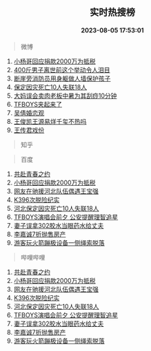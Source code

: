 <div align="center"><h2>实时热搜榜</h2><h4>2023-08-05 17:53:01</h4></div>

> 微博  

1. [小杨哥回应捐款2000万为抵税](https://s.weibo.com/weibo?q=%23%E5%B0%8F%E6%9D%A8%E5%93%A5%E5%9B%9E%E5%BA%94%E6%8D%90%E6%AC%BE2000%E4%B8%87%E4%B8%BA%E6%8A%B5%E7%A8%8E%23&t=31&band_rank=1&Refer=top)<br />
2. [400斤男子离世前这个举动令人泪目](https://s.weibo.com/weibo?q=%23400%E6%96%A4%E7%94%B7%E5%AD%90%E7%A6%BB%E4%B8%96%E5%89%8D%E8%BF%99%E4%B8%AA%E4%B8%BE%E5%8A%A8%E4%BB%A4%E4%BA%BA%E6%B3%AA%E7%9B%AE%23&t=31&band_rank=2&Refer=top)<br />
3. [断崖旁消防员用身躯做人墙保护孩子](https://s.weibo.com/weibo?q=%23%E6%96%AD%E5%B4%96%E6%97%81%E6%B6%88%E9%98%B2%E5%91%98%E7%94%A8%E8%BA%AB%E8%BA%AF%E5%81%9A%E4%BA%BA%E5%A2%99%E4%BF%9D%E6%8A%A4%E5%AD%A9%E5%AD%90%23&t=31&band_rank=3&Refer=top)<br />
4. [保定因灾死亡10人失联18人](https://s.weibo.com/weibo?q=%23%E4%BF%9D%E5%AE%9A%E5%9B%A0%E7%81%BE%E6%AD%BB%E4%BA%A110%E4%BA%BA%E5%A4%B1%E8%81%9418%E4%BA%BA%23&t=31&band_rank=4&Refer=top)<br />
5. [大妈误会卖肉老板中暑为其刮痧10分钟](https://s.weibo.com/weibo?q=%23%E5%A4%A7%E5%A6%88%E8%AF%AF%E4%BC%9A%E5%8D%96%E8%82%89%E8%80%81%E6%9D%BF%E4%B8%AD%E6%9A%91%E4%B8%BA%E5%85%B6%E5%88%AE%E7%97%A710%E5%88%86%E9%92%9F%23&t=31&band_rank=5&Refer=top)<br />
6. [TFBOYS夹起来了](https://s.weibo.com/weibo?q=%23TFBOYS%E5%A4%B9%E8%B5%B7%E6%9D%A5%E4%BA%86%23&t=31&band_rank=6&Refer=top)<br />
7. [吴倩婚恋观](https://s.weibo.com/weibo?q=%23%E5%90%B4%E5%80%A9%E5%A9%9A%E6%81%8B%E8%A7%82%23&t=31&band_rank=7&Refer=top)<br />
8. [王俊凯王源易烊千玺不热吗](https://s.weibo.com/weibo?q=%23%E7%8E%8B%E4%BF%8A%E5%87%AF%E7%8E%8B%E6%BA%90%E6%98%93%E7%83%8A%E5%8D%83%E7%8E%BA%E4%B8%8D%E7%83%AD%E5%90%97%23&t=31&band_rank=8&Refer=top)<br />
9. [王传君戏份](https://s.weibo.com/weibo?q=%E7%8E%8B%E4%BC%A0%E5%90%9B%E6%88%8F%E4%BB%BD&t=31&band_rank=9&Refer=top)<br />

> 知乎  


> 百度  

1. [共赴青春之约](https://www.baidu.com/s?wd=%E5%85%B1%E8%B5%B4%E9%9D%92%E6%98%A5%E4%B9%8B%E7%BA%A6&sa=fyb_news&rsv_dl=fyb_news)<br />
2. [小杨哥回应捐款2000万为抵税](https://www.baidu.com/s?wd=%E5%B0%8F%E6%9D%A8%E5%93%A5%E5%9B%9E%E5%BA%94%E6%8D%90%E6%AC%BE2000%E4%B8%87%E4%B8%BA%E6%8A%B5%E7%A8%8E&sa=fyb_news&rsv_dl=fyb_news)<br />
3. [网友在驰援河北队伍偶遇王宝强](https://www.baidu.com/s?wd=%E7%BD%91%E5%8F%8B%E5%9C%A8%E9%A9%B0%E6%8F%B4%E6%B2%B3%E5%8C%97%E9%98%9F%E4%BC%8D%E5%81%B6%E9%81%87%E7%8E%8B%E5%AE%9D%E5%BC%BA&sa=fyb_news&rsv_dl=fyb_news)<br />
4. [K396次脱险纪实](https://www.baidu.com/s?wd=K396%E6%AC%A1%E8%84%B1%E9%99%A9%E7%BA%AA%E5%AE%9E&sa=fyb_news&rsv_dl=fyb_news)<br />
5. [河北保定因灾死亡10人失联18人](https://www.baidu.com/s?wd=%E6%B2%B3%E5%8C%97%E4%BF%9D%E5%AE%9A%E5%9B%A0%E7%81%BE%E6%AD%BB%E4%BA%A110%E4%BA%BA%E5%A4%B1%E8%81%9418%E4%BA%BA&sa=fyb_news&rsv_dl=fyb_news)<br />
6. [TFBOYS演唱会前夕 公安提醒理智追星](https://www.baidu.com/s?wd=TFBOYS%E6%BC%94%E5%94%B1%E4%BC%9A%E5%89%8D%E5%A4%95+%E5%85%AC%E5%AE%89%E6%8F%90%E9%86%92%E7%90%86%E6%99%BA%E8%BF%BD%E6%98%9F&sa=fyb_news&rsv_dl=fyb_news)<br />
7. [妻子误拿302胶水当眼药水给丈夫](https://www.baidu.com/s?wd=%E5%A6%BB%E5%AD%90%E8%AF%AF%E6%8B%BF302%E8%83%B6%E6%B0%B4%E5%BD%93%E7%9C%BC%E8%8D%AF%E6%B0%B4%E7%BB%99%E4%B8%88%E5%A4%AB&sa=fyb_news&rsv_dl=fyb_news)<br />
8. [李嘉诚7折抛售房产](https://www.baidu.com/s?wd=%E6%9D%8E%E5%98%89%E8%AF%9A7%E6%8A%98%E6%8A%9B%E5%94%AE%E6%88%BF%E4%BA%A7&sa=fyb_news&rsv_dl=fyb_news)<br />
9. [游客玩火箭蹦极设备一侧绳索脱落](https://www.baidu.com/s?wd=%E6%B8%B8%E5%AE%A2%E7%8E%A9%E7%81%AB%E7%AE%AD%E8%B9%A6%E6%9E%81%E8%AE%BE%E5%A4%87%E4%B8%80%E4%BE%A7%E7%BB%B3%E7%B4%A2%E8%84%B1%E8%90%BD&sa=fyb_news&rsv_dl=fyb_news)<br />

> 哔哩哔哩  

1. [共赴青春之约](https://www.baidu.com/s?wd=%E5%85%B1%E8%B5%B4%E9%9D%92%E6%98%A5%E4%B9%8B%E7%BA%A6&sa=fyb_news&rsv_dl=fyb_news)<br />
2. [小杨哥回应捐款2000万为抵税](https://www.baidu.com/s?wd=%E5%B0%8F%E6%9D%A8%E5%93%A5%E5%9B%9E%E5%BA%94%E6%8D%90%E6%AC%BE2000%E4%B8%87%E4%B8%BA%E6%8A%B5%E7%A8%8E&sa=fyb_news&rsv_dl=fyb_news)<br />
3. [网友在驰援河北队伍偶遇王宝强](https://www.baidu.com/s?wd=%E7%BD%91%E5%8F%8B%E5%9C%A8%E9%A9%B0%E6%8F%B4%E6%B2%B3%E5%8C%97%E9%98%9F%E4%BC%8D%E5%81%B6%E9%81%87%E7%8E%8B%E5%AE%9D%E5%BC%BA&sa=fyb_news&rsv_dl=fyb_news)<br />
4. [K396次脱险纪实](https://www.baidu.com/s?wd=K396%E6%AC%A1%E8%84%B1%E9%99%A9%E7%BA%AA%E5%AE%9E&sa=fyb_news&rsv_dl=fyb_news)<br />
5. [河北保定因灾死亡10人失联18人](https://www.baidu.com/s?wd=%E6%B2%B3%E5%8C%97%E4%BF%9D%E5%AE%9A%E5%9B%A0%E7%81%BE%E6%AD%BB%E4%BA%A110%E4%BA%BA%E5%A4%B1%E8%81%9418%E4%BA%BA&sa=fyb_news&rsv_dl=fyb_news)<br />
6. [TFBOYS演唱会前夕 公安提醒理智追星](https://www.baidu.com/s?wd=TFBOYS%E6%BC%94%E5%94%B1%E4%BC%9A%E5%89%8D%E5%A4%95+%E5%85%AC%E5%AE%89%E6%8F%90%E9%86%92%E7%90%86%E6%99%BA%E8%BF%BD%E6%98%9F&sa=fyb_news&rsv_dl=fyb_news)<br />
7. [妻子误拿302胶水当眼药水给丈夫](https://www.baidu.com/s?wd=%E5%A6%BB%E5%AD%90%E8%AF%AF%E6%8B%BF302%E8%83%B6%E6%B0%B4%E5%BD%93%E7%9C%BC%E8%8D%AF%E6%B0%B4%E7%BB%99%E4%B8%88%E5%A4%AB&sa=fyb_news&rsv_dl=fyb_news)<br />
8. [李嘉诚7折抛售房产](https://www.baidu.com/s?wd=%E6%9D%8E%E5%98%89%E8%AF%9A7%E6%8A%98%E6%8A%9B%E5%94%AE%E6%88%BF%E4%BA%A7&sa=fyb_news&rsv_dl=fyb_news)<br />
9. [游客玩火箭蹦极设备一侧绳索脱落](https://www.baidu.com/s?wd=%E6%B8%B8%E5%AE%A2%E7%8E%A9%E7%81%AB%E7%AE%AD%E8%B9%A6%E6%9E%81%E8%AE%BE%E5%A4%87%E4%B8%80%E4%BE%A7%E7%BB%B3%E7%B4%A2%E8%84%B1%E8%90%BD&sa=fyb_news&rsv_dl=fyb_news)<br />
